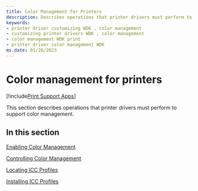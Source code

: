 ```yaml
---
title: Color Management for Printers
description: Describes operations that printer drivers must perform to support color management.
keywords:
- printer driver customizing WDK , color management
- customizing printer drivers WDK , color management
- color management WDK print
- printer driver color management WDK
ms.date: 01/26/2023
---
```


# Color management for printers

[!include[Print Support Apps](../includes/print-support-apps.md)]

This section describes operations that printer drivers must perform to support color management.

## In this section

[Enabling Color Management](enabling-color-management.md)

[Controlling Color Management](controlling-color-management.md)

[Locating ICC Profiles](locating-icc-profiles.md)

[Installing ICC Profiles](installing-icc-profiles.md)
